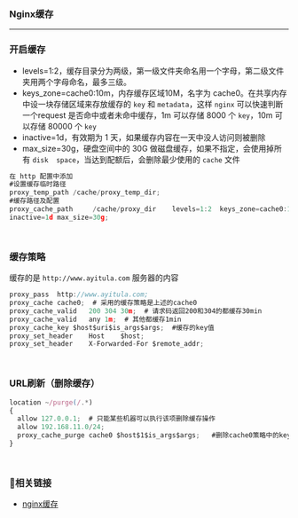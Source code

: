 ### Nginx缓存
***

### 开启缓存
- levels=1:2，缓存目录分为两级，第一级文件夹命名用一个字母，第二级文件夹用两个字母命名，最多三级。
- keys_zone=cache0:10m，内存缓存区域10M，名字为 cache0。在共享内存中设一块存储区域来存放缓存的 `key` 和 `metadata`，这样 `nginx` 可以快速判断一个request 是否命中或者未命中缓存，1m 可以存储 8000 个 `key`，10m 可以存储 80000 个 `key`
- inactive=1d，有效期为 1 天，如果缓存内容在一天中没人访问则被删除
- max_size=30g，硬盘空间中的 30G 做磁盘缓存，如果不指定，会使用掉所有 `disk	space`，当达到配额后，会删除最少使用的 `cache` 文件

```js
在 http 配置中添加
#设置缓存临时路径
proxy_temp_path	/cache/proxy_temp_dir;
#缓存路径及配置
proxy_cache_path	 /cache/proxy_dir	 levels=1:2	 keys_zone=cache0:10m	
inactive=1d	max_size=30g;	
```
<div style='margin-top: 50px'></div>


### 缓存策略
缓存的是 `http://www.ayitula.com` 服务器的内容

```js
proxy_pass	http://www.ayitula.com;
proxy_cache cache0;  # 采用的缓存策略是上述的cache0
proxy_cache_valid	200	304	30m;  # 请求码返回200和304的都缓存30min
proxy_cache_valid	any	1m;  # 其他都缓存1min
proxy_cache_key	$host$uri$is_args$args;  #缓存的key值
proxy_set_header	Host	$host;
proxy_set_header	X-Forwarded-For	$remote_addr;
```
<div style='margin-top: 50px'></div>


### URL刷新（删除缓存）
```js
location ~/purge(/.*)
{
  allow 127.0.0.1;  # 只能某些机器可以执行该项删除缓存操作
  allow 192.168.11.0/24;
  proxy_cache_purge cache0 $host$1$is_args$args;   #删除cache0策略中的key值为xxx的资源
}
```
<div style='margin-top: 50px'></div>

### 🔗相关链接
- [nginx缓存](https://blog.csdn.net/h13140995776/article/details/101174283)